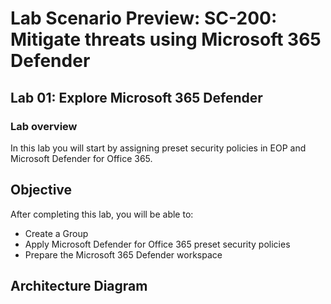 # Lab Scenario Preview: SC-200: Mitigate threats using Microsoft 365 Defender

## Lab 01: Explore Microsoft 365 Defender

### Lab overview

In this lab you will  start by assigning preset security policies in EOP and Microsoft Defender for Office 365.

## Objective
  
After completing this lab, you will be able to:

- Create a Group
- Apply Microsoft Defender for Office 365 preset security policies
- Prepare the Microsoft 365 Defender workspace

## Architecture Diagram


